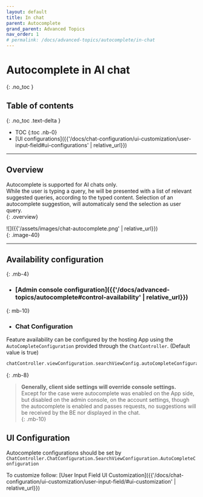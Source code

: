 ```yaml
---
layout: default
title: In chat
parent: Autocomplete
grand_parent: Advanced Topics
nav_order: 1
# permalink: /docs/advanced-topics/autocomplete/in-chat
---
```


# Autocomplete in AI chat
{: .no_toc }

## Table of contents
{: .no_toc .text-delta }

- TOC
{:toc .nb-0}
- [UI configurations]({{'/docs/chat-configuration/ui-customization/user-input-field#ui-configurations' | relative_url}})

---

## Overview
Autocomplete is supported for AI chats only.   
While the user is typing a query, he will be presented with a list of relevant suggested queries, according to the typed content.  Selection of an autocomplete suggestion, will automaticaly send the selection as user query.  
{: .overview}
 
![]({{'/assets/images/chat-autocomplete.png' | relative_url}})   
{: .image-40}

---

## Availability configuration
{: .mb-4}
- ### [Admin console configuration]({{'/docs/advanced-topics/autocomplete#control-availability' | relative_url}})
{: mb-10}

- ### Chat Configuration   
Feature availability can be configured by the hosting App using the `AutoCompleteConfiguration` provided through the `ChatController`. (Default value is true)
```swift
chatController.viewConfiguration.searchViewConfig.autoCompleteConfiguration?.isEnabled = false         
``` 
{: .mb-8}


> **Generally, client side settings will override console settings.**     
    Except for the case were autocomplete was enabled on the App side, but disabled on the admin console, on the account settings, though the autocomplete is enabled and passes requests, no suggestions will be received by the BE nor displayed in the chat.   
{: .mb-10}

## UI Configuration
Autocomplete configurations should be set by `ChatController.ChatConfiguration.SearchViewConfiguration.AutoCompleteConfiguration`

To customize follow: [User Input Field UI Customization]({{'/docs/chat-configuration/ui-customization/user-input-field/#ui-customization' | relative_url}})
